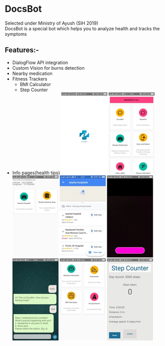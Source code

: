 # DocsBot

Selected under Ministry of Ayush (SIH 2019)</br>
DocsBot is a special bot which helps you to analyze health and tracks the symptoms</br>
## Features:-
* DialogFlow API integration
* Custom Vision for burns detection
* Nearby medication
* Fitness Trackers
  * BMI Calculator
  * Step Counter
* Info pages(health tips)
![Splash Screen](https://raw.githubusercontent.com/Bhavit1008/DocsBot/master/Screenshots/splash%20compressed.jpg)
![Main Screen](https://raw.githubusercontent.com/Bhavit1008/DocsBot/master/Screenshots/main%20compressed.jpg)
![Medication](https://raw.githubusercontent.com/Bhavit1008/DocsBot/master/Screenshots/medication%20compressed.jpg)
![Hospital list](https://raw.githubusercontent.com/Bhavit1008/DocsBot/master/Screenshots/hospital%20list%20compressed.jpg)
![Scanner](https://raw.githubusercontent.com/Bhavit1008/DocsBot/master/Screenshots/scanner%20compressed.jpg)
![Chat](https://raw.githubusercontent.com/Bhavit1008/DocsBot/master/Screenshots/chat%20compressed.jpg)
![Features](https://raw.githubusercontent.com/Bhavit1008/DocsBot/master/Screenshots/features.jpg)
![Step counter](https://github.com/Bhavit1008/DocsBot/blob/master/Screenshots/step%20counter%20compressed.jpg)
